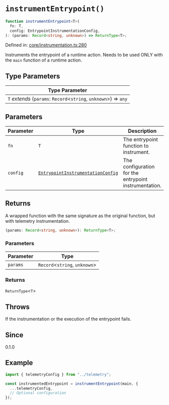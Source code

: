 # `instrumentEntrypoint()`

```ts
function instrumentEntrypoint<T>(
  fn: T,
  config: EntrypointInstrumentationConfig,
): (params: Record<string, unknown>) => ReturnType<T>;
```

Defined in: [core/instrumentation.ts:280](https://github.com/adobe/aio-lib-telemetry/blob/8f52cfa8868b711535e2b8726ef8da98982edbdf/source/core/instrumentation.ts#L280)

Instruments the entrypoint of a runtime action.
Needs to be used ONLY with the `main` function of a runtime action.

## Type Parameters

| Type Parameter                                                     |
| ------------------------------------------------------------------ |
| `T` _extends_ (`params`: `Record`\<`string`, `unknown`\>) => `any` |

## Parameters

| Parameter | Type                                                                                  | Description                                           |
| --------- | ------------------------------------------------------------------------------------- | ----------------------------------------------------- |
| `fn`      | `T`                                                                                   | The entrypoint function to instrument.                |
| `config`  | [`EntrypointInstrumentationConfig`](../interfaces/EntrypointInstrumentationConfig.md) | The configuration for the entrypoint instrumentation. |

## Returns

A wrapped function with the same signature as the original function, but with telemetry instrumentation.

```ts
(params: Record<string, unknown>): ReturnType<T>;
```

### Parameters

| Parameter | Type                            |
| --------- | ------------------------------- |
| `params`  | `Record`\<`string`, `unknown`\> |

### Returns

`ReturnType`\<`T`\>

## Throws

If the instrumentation or the execution of the entrypoint fails.

## Since

0.1.0

## Example

```ts
import { telemetryConfig } from "../telemetry";

const instrumentedEntrypoint = instrumentEntrypoint(main, {
  ...telemetryConfig,
  // Optional configuration
});
```

